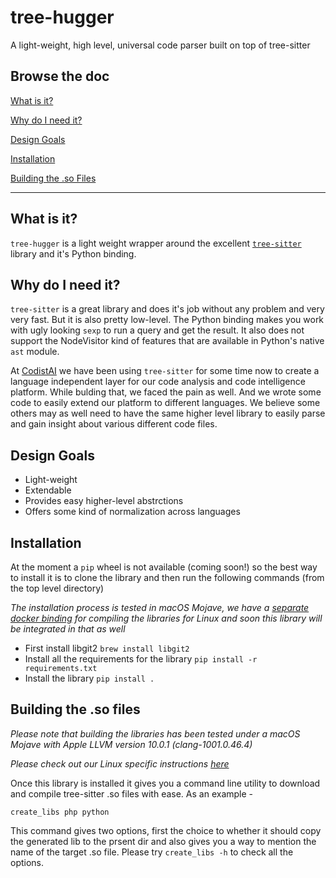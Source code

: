 # tree-hugger
A light-weight, high level, universal code parser built on top of tree-sitter

## Browse the doc

[What is it?](#what-is-it)

[Why do I need it?](#why-do-i-need-it)

[Design Goals](#design-goals)

[Installation](#installation)

[Building the .so Files](#building-the-so-files)

-------------



## What is it?

`tree-hugger` is a light weight wrapper around the excellent [`tree-sitter`](https://github.com/tree-sitter/tree-sitter) library and it's Python binding. 

## Why do I need it?

`tree-sitter` is a great library and does it's job without any problem and very very fast. But it is also pretty low-level. The Python binding makes you work with ugly looking `sexp` to run a query and get the result. It also does not support the NodeVisitor kind of features that are available in Python's native `ast` module.

At [CodistAI](https://codist-ai.com) we have been using `tree-sitter` for some time now to create a language independent layer for our code analysis and code intelligence platform. While bulding that, we faced the pain as well. And we wrote some code to easily extend our platform to different languages. We believe some others may as well need to have the same higher level library to easily parse and gain insight about various different code files.

## Design Goals

- Light-weight
- Extendable
- Provides easy higher-level abstrctions
- Offers some kind of normalization across languages

## Installation

At the moment a `pip` wheel is not available (coming soon!) so the best way to install it is to clone the library and then run the following commands (from the top level directory)

_The installation process is tested in macOS Mojave, we have a [separate docker binding](https://github.com/autosoft-dev/tree-sitter-docker) for compiling the libraries for Linux and soon this library will be integrated in that as well_

- First install libgit2 `brew install libgit2`
- Install all the requirements for the library `pip install -r requirements.txt`
- Install the library `pip install .`

## Building the .so files

_Please note that building the libraries has been tested under a macOS Mojave with Apple LLVM version 10.0.1 (clang-1001.0.46.4)_

_Please check out our Linux specific instructions [here](https://github.com/autosoft-dev/tree-sitter-docker)_

Once this library is installed it gives you a command line utility to download and compile tree-sitter .so files with ease. As an example - 

```
create_libs php python
```

This command gives two options, first the choice to whether it should copy the generated lib to the prsent dir and also gives you a way to mention the name of the target .so file. Please try `create_libs -h` to check all the options.
